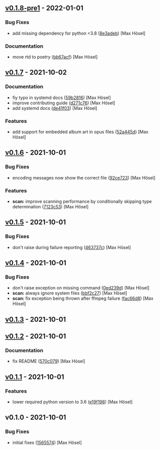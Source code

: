 
<a name="v0.1.8-pre1"></a>
## [v0.1.8-pre1] - 2022-01-01
### Bug Fixes
- add missing dependency for python <3.8 ([8e3adeb](https://github.com/maxhoesel/MusicBird/commit/8e3adeb)) [Max Hösel]

### Documentation
- move rtd to poetry ([bb67acf](https://github.com/maxhoesel/MusicBird/commit/bb67acf)) [Max Hösel]


<a name="v0.1.7"></a>
## [v0.1.7] - 2021-10-02
### Documentation
- fiy typo in systemd docs ([59b2816](https://github.com/maxhoesel/MusicBird/commit/59b2816)) [Max Hösel]
- improve contributing guide ([d271c76](https://github.com/maxhoesel/MusicBird/commit/d271c76)) [Max Hösel]
- add systemd docs ([de41f03](https://github.com/maxhoesel/MusicBird/commit/de41f03)) [Max Hösel]

### Features
- add support for embedded album art in opus files ([52a445d](https://github.com/maxhoesel/MusicBird/commit/52a445d)) [Max Hösel]


<a name="v0.1.6"></a>
## [v0.1.6] - 2021-10-01
### Bug Fixes
- encoding messages now show the correct file ([92ce723](https://github.com/maxhoesel/MusicBird/commit/92ce723)) [Max Hösel]

### Features
- **scan:** improve scanning performance by conditionally skipping type determination ([7123c53](https://github.com/maxhoesel/MusicBird/commit/7123c53)) [Max Hösel]


<a name="v0.1.5"></a>
## [v0.1.5] - 2021-10-01
### Bug Fixes
- don't raise during failure reporting ([463737c](https://github.com/maxhoesel/MusicBird/commit/463737c)) [Max Hösel]


<a name="v0.1.4"></a>
## [v0.1.4] - 2021-10-01
### Bug Fixes
- don't raise exception on missing command ([0ed239d](https://github.com/maxhoesel/MusicBird/commit/0ed239d)) [Max Hösel]
- **scan:** always ignore system files ([bbf2c27](https://github.com/maxhoesel/MusicBird/commit/bbf2c27)) [Max Hösel]
- **scan:** fix exception being thrown after ffmpeg failure ([fac66d8](https://github.com/maxhoesel/MusicBird/commit/fac66d8)) [Max Hösel]


<a name="v0.1.3"></a>
## [v0.1.3] - 2021-10-01

<a name="v0.1.2"></a>
## [v0.1.2] - 2021-10-01
### Documentation
- fix README ([570c079](https://github.com/maxhoesel/MusicBird/commit/570c079)) [Max Hösel]


<a name="v0.1.1"></a>
## [v0.1.1] - 2021-10-01
### Features
- lower required python version to 3.6 ([e19f198](https://github.com/maxhoesel/MusicBird/commit/e19f198)) [Max Hösel]


<a name="v0.1.0"></a>
## v0.1.0 - 2021-10-01
### Bug Fixes
- initial fixes ([1565574](https://github.com/maxhoesel/MusicBird/commit/1565574)) [Max Hösel]


[v0.1.8-pre1]: https://github.com/maxhoesel/MusicBird/compare/v0.1.7...v0.1.8-pre1
[v0.1.7]: https://github.com/maxhoesel/MusicBird/compare/v0.1.6...v0.1.7
[v0.1.6]: https://github.com/maxhoesel/MusicBird/compare/v0.1.5...v0.1.6
[v0.1.5]: https://github.com/maxhoesel/MusicBird/compare/v0.1.4...v0.1.5
[v0.1.4]: https://github.com/maxhoesel/MusicBird/compare/v0.1.3...v0.1.4
[v0.1.3]: https://github.com/maxhoesel/MusicBird/compare/v0.1.2...v0.1.3
[v0.1.2]: https://github.com/maxhoesel/MusicBird/compare/v0.1.1...v0.1.2
[v0.1.1]: https://github.com/maxhoesel/MusicBird/compare/v0.1.0...v0.1.1
